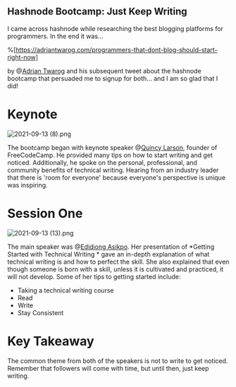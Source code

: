 ## Hashnode Bootcamp: Just Keep Writing

I came across hashnode while researching the best blogging platforms for programmers.  In the end it was...

%[https://adriantwarog.com/programmers-that-dont-blog-should-start-right-now]

by @[Adrian Twarog](@adriantwarog) and his subsequent tweet about the hashnode bootcamp that persuaded me to signup for both... and I am so glad that I did!

# Keynote

![2021-09-13 (8).png](https://cdn.hashnode.com/res/hashnode/image/upload/v1631677590980/cboed4FdY.png)

The bootcamp began with keynote speaker @[Quincy Larson](@quinc), founder of FreeCodeCamp.  He provided many tips on how to start writing and get noticed. Additionally, he spoke on the personal, professional, and community benefits of technical writing.  Hearing from an industry leader that there is 'room for everyone' because everyone's perspective is unique was inspiring.

# Session One

![2021-09-13 (13).png](https://cdn.hashnode.com/res/hashnode/image/upload/v1631677610009/Z9h7VNHkq.png)

The main speaker was @[Edidiong Asikpo](@didicodes). Her presentation of *Getting Started with Technical Writing * gave an in-depth explanation of what technical writing is and how to perfect the skill. She also explained that even though someone is born with a skill, unless it is cultivated and practiced, it will not develop.  Some of her tips to getting started include:

* Taking a technical writing course
* Read
* Write
* Stay Consistent

# Key Takeaway

The common theme from both of the speakers is not to write to get noticed.  Remember that followers will come with time, but until then, just keep writing.
